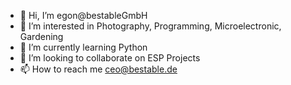 - 👋 Hi, I’m egon@bestableGmbH
- 👀 I’m interested in Photography, Programming, Microelectronic, Gardening
- 🌱 I’m currently learning Python
- 💞️ I’m looking to collaborate on ESP Projects
- 📫 How to reach me ceo@bestable.de

<!---
bestableGmbH/bestableGmbH is a ✨ special ✨ repository because its `README.md` (this file) appears on your GitHub profile.
You can click the Preview link to take a look at your changes.
--->
